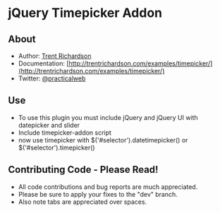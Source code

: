 jQuery Timepicker Addon
=======================

About
-----
- Author: [Trent Richardson](http://trentrichardson.com)
- Documentation: [http://trentrichardson.com/examples/timepicker/](http://trentrichardson.com/examples/timepicker/)
- Twitter: [@practicalweb](http://twitter.com/practicalweb)

Use
---
- To use this plugin you must include jQuery and jQuery UI with datepicker and slider
- Include timepicker-addon script
- now use timepicker with $('#selector').datetimepicker() or $('#selector').timepicker()

Contributing Code - Please Read!
--------------------------------
- All code contributions and bug reports are much appreciated.
- Please be sure to apply your fixes to the "dev" branch.
- Also note tabs are appreciated over spaces.